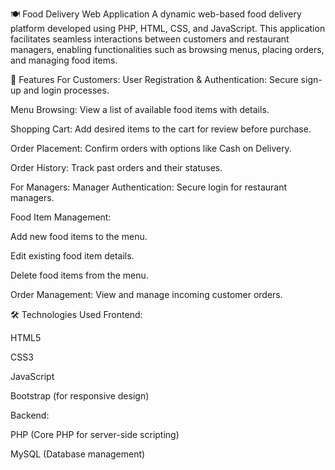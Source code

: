 🍽️ Food Delivery Web Application
   A dynamic web-based food delivery platform developed using PHP, HTML, CSS, and JavaScript. This application facilitates seamless interactions between customers and restaurant managers, enabling functionalities such as browsing menus, placing orders, and managing food items.

🚀 Features
For Customers:
   User Registration & Authentication: Secure sign-up and login processes.

   Menu Browsing: View a list of available food items with details.

Shopping Cart: Add desired items to the cart for review before purchase.

Order Placement: Confirm orders with options like Cash on Delivery.

Order History: Track past orders and their statuses.

For Managers:
Manager Authentication: Secure login for restaurant managers.

Food Item Management:

Add new food items to the menu.

Edit existing food item details.

Delete food items from the menu.

Order Management: View and manage incoming customer orders.

🛠️ Technologies Used
Frontend:

HTML5

CSS3

JavaScript

Bootstrap (for responsive design)

Backend:

PHP (Core PHP for server-side scripting)

MySQL (Database management)

